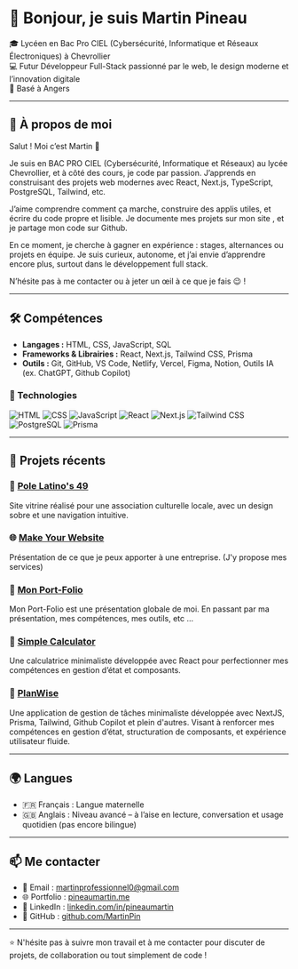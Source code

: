 # 👋 Bonjour, je suis Martin Pineau

🎓 Lycéen en Bac Pro CIEL (Cybersécurité, Informatique et Réseaux Électroniques) à Chevrollier  
💻 Futur Développeur Full-Stack passionné par le web, le design moderne et l’innovation digitale  
📍 Basé à Angers

---

## 🚀 À propos de moi

Salut ! Moi c’est Martin 👋

Je suis en BAC PRO CIEL (Cybersécurité, Informatique et Réseaux) au lycée Chevrollier, et à côté des cours, je code par passion. J’apprends en construisant des projets web modernes avec React, Next.js, TypeScript, PostgreSQL, Tailwind, etc. 

J’aime comprendre comment ça marche, construire des applis utiles, et écrire du code propre et lisible. Je documente mes projets sur mon site , et je partage mon code sur Github.

En ce moment, je cherche à gagner en expérience : stages, alternances ou projets en équipe. Je suis curieux, autonome, et j’ai envie d’apprendre encore plus, surtout dans le développement full stack.

N’hésite pas à me contacter ou à jeter un œil à ce que je fais 😉 !

---

## 🛠️ Compétences

- **Langages :** HTML, CSS, JavaScript, SQL  
- **Frameworks & Librairies :** React, Next.js, Tailwind CSS, Prisma 
- **Outils :** Git, GitHub, VS Code, Netlify, Vercel, Figma, Notion, Outils IA (ex. ChatGPT, Github Copilot)

### 🔧 Technologies

![HTML](https://img.shields.io/badge/HTML5-E34F26?style=for-the-badge&logo=html5&logoColor=white)
![CSS](https://img.shields.io/badge/CSS3-1572B6?style=for-the-badge&logo=css3&logoColor=white)
![JavaScript](https://img.shields.io/badge/JavaScript-F7DF1E?style=for-the-badge&logo=javascript&logoColor=black)
![React](https://img.shields.io/badge/React-20232A?style=for-the-badge&logo=react&logoColor=61DAFB)
![Next.js](https://img.shields.io/badge/Next.js-000000?style=for-the-badge&logo=nextdotjs&logoColor=white)
![Tailwind CSS](https://img.shields.io/badge/Tailwind_CSS-38B2AC?style=for-the-badge&logo=tailwind-css&logoColor=white)
![PostgreSQL](https://img.shields.io/badge/postgresql-4169e1?style=for-the-badge&logo=postgresql&logoColor=white)
![Prisma](https://img.shields.io/badge/Prisma-3982CE?style=for-the-badge&logo=Prisma&logoColor=white)

---

## 💼 Projets récents

### 🔗 [Pole Latino's 49](https://polelatinos49.fr/)  
Site vitrine réalisé pour une association culturelle locale, avec un design sobre et une navigation intuitive.

### 🌐 [Make Your Website](https://make-your-website.fr/)  
Présentation de ce que je peux apporter à une entreprise. (J'y propose mes services)

### 👔 [Mon Port-Folio](https://pineaumartin.me/)
Mon Port-Folio est une présentation globale de moi. En passant par ma présentation, mes compétences, mes outils, etc ...

### 🧮 [Simple Calculator](https://simple-calculatorrr.netlify.app/)  
Une calculatrice minimaliste développée avec React pour perfectionner mes compétences en gestion d’état et composants.

### 📝 [PlanWise](https://to-do-app-nu-red.vercel.app/)  
Une application de gestion de tâches minimaliste développée avec NextJS, Prisma, Tailwind, Github Copilot et plein d'autres. Visant à renforcer mes compétences en gestion d’état, structuration de composants, et expérience utilisateur fluide.

---

## 🌍 Langues

- 🇫🇷 Français : Langue maternelle  
- 🇬🇧 Anglais : Niveau avancé – à l’aise en lecture, conversation et usage quotidien (pas encore bilingue)

---

## 📫 Me contacter

- 📧 Email : [martinprofessionnel0@gmail.com](mailto:martinprofessionnel0@gmail.com)  
- 🌐 Portfolio : [pineaumartin.me](https://pineaumartin.me/)  
- 💼 LinkedIn : [linkedin.com/in/pineaumartin](https://www.linkedin.com/in/pineaumartin/)  
- 🐙 GitHub : [github.com/MartinPin](https://github.com/MartinPin)

---

⭐ N'hésite pas à suivre mon travail et à me contacter pour discuter de projets, de collaboration ou tout simplement de code !
